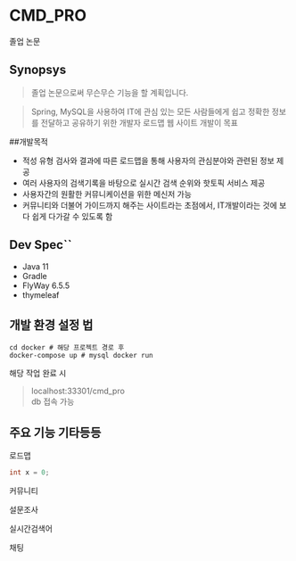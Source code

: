 # CMD_PRO

졸업 논문
## Synopsys
> 졸업 논문으로써 무슨무슨 기능을 할 계획입니다.

> Spring, MySQL을 사용하여 IT에 관심 있는 모든 사람들에게 쉽고 정확한 정보를 전달하고 공유하기 위한 개발자 로드맵 웹 사이트 개발이 목표

##개발목적
- 적성 유형 검사와 결과에 따른 로드맵을 통해 사용자의 관심분야와 관련된 정보 제공
- 여러 사용자의 검색기록을 바탕으로 실시간 검색 순위와 핫토픽 서비스 제공
- 사용자간의 원활한 커뮤니케이션을 위한 메신저 가능
- 커뮤니티와 더불어 가이드까지 해주는 사이트라는 초점에서, IT개발이라는 것에 보다 쉽게 다가갈 수 있도록 함

## Dev Spec``
- Java 11
- Gradle 
- FlyWay 6.5.5
- thymeleaf

## 개발 환경 설정 법
```shell
cd docker # 해당 프로젝트 경로 후
docker-compose up # mysql docker run
```
해당 작업 완료 시
> localhost:33301/cmd_pro<br>
> db 접속 가능

## 주요 기능 기타등등
로드맵
```java
int x = 0;
```
커뮤니티

설문조사

실시간검색어

채팅

